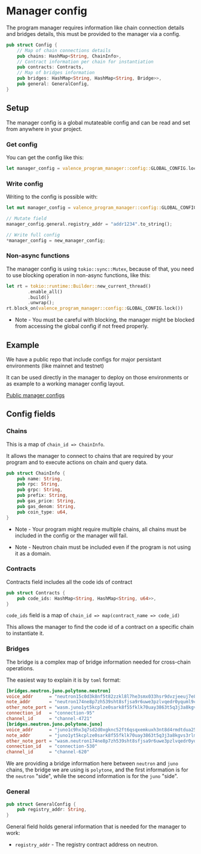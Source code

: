 # Manager config

The program manager requires information like chain connection details and bridges details, this must be provided to the manager via a config.

```rust
pub struct Config {
    // Map of chain connections details
    pub chains: HashMap<String, ChainInfo>,
    // Contract information per chain for instantiation
    pub contracts: Contracts,
    // Map of bridges information
    pub bridges: HashMap<String, HashMap<String, Bridge>>,
    pub general: GeneralConfig,
}
```

## Setup

The manager config is a global mutateable config and can be read and set from anywhere in your project.

### Get config

You can get the config like this: 

```rust
let manager_config = valence_program_manager::config::GLOBAL_CONFIG.lock().await
```

### Write config

Writing to the config is possible with: 

```rust
let mut manager_config = valence_program_manager::config::GLOBAL_CONFIG.lock().await

// Mutate field
manager_config.general.registry_addr = "addr1234".to_string();

// Write full config
*manager_config = new_manager_config;
```

### Non-async functions

The manager config is using `tokio::sync::Mutex`, because of that, you need to use blocking operation in non-async functions, like this:

```rust
let rt = tokio::runtime::Builder::new_current_thread()
        .enable_all()
        .build()
        .unwrap();
rt.block_on(valence_program_manager::config::GLOBAL_CONFIG.lock())
```

* Note - You must be careful with blocking, the manager might be blocked from accessing the global config if not freed properly.

## Example

We have a public repo that include configs for major persistant environments (like mainnet and testnet)

It can be used directly in the manager to deploy on those environments or as example to a working manager config layout.

[Public manager configs](https://github.com/timewave-computer/valence-program-manager-config)

## Config fields

### Chains

This is a map of `chain_id => ChainInfo`.  

It allows the manager to connect to chains that are required by your program and to execute actions on chain and query data.

```rust
pub struct ChainInfo {
    pub name: String,
    pub rpc: String,
    pub grpc: String,
    pub prefix: String,
    pub gas_price: String,
    pub gas_denom: String,
    pub coin_type: u64,
}
```

* Note - Your program might require multiple chains, all chains must be included in the config or the manager will fail.

* Note - Neutron chain must be included even if the program is not using it as a domain.

### Contracts

Contracts field includes all the code ids of contract

```rust
pub struct Contracts {
    pub code_ids: HashMap<String, HashMap<String, u64>>,
}
```

`code_ids` field is a map of `chain_id => map(contract_name => code_id)`

This allows the manager to find the code id of a contract on a specific chain to instantiate it.

### Bridges

The bridge is a complex map of bridge information needed for cross-chain operations.

The easiest way to explain it is by `toml` format:

```toml
[bridges.neutron.juno.polytone.neutron]
voice_addr      = "neutron15c0d3k8nf5t82zzkl8l7he3smx033hsr9dvzjeeuj7e8n46rqy5se0pn3e"
note_addr       = "neutron174ne8p7zh539sht8sfjsa9r6uwe3pzlvqedr0yquml9crfzsfnlshvlse8"
other_note_port = "wasm.juno1yt5kcplze0sark8f55fklk70uay3863t5q3j3a8kgvs3rlmjya9qys0d2y"
connection_id   = "connection-95"
channel_id      = "channel-4721"
[bridges.neutron.juno.polytone.juno]
voice_addr      = "juno1c9hx3q7sd2d0xgknc52ft6qsqxemkuxh3nt8d4rmdtdua25x5h0sdd2zm5"
note_addr       = "juno1yt5kcplze0sark8f55fklk70uay3863t5q3j3a8kgvs3rlmjya9qys0d2y"
other_note_port = "wasm.neutron174ne8p7zh539sht8sfjsa9r6uwe3pzlvqedr0yquml9crfzsfnlshvlse8"
connection_id   = "connection-530"
channel_id      = "channel-620"
```

We are providing a bridge information here between `neutron` and `juno` chains, the bridge we are using is `polytone`, and the first information is for the `neutron` "side", while the second information is for the `juno` "side".

### General

```rust
pub struct GeneralConfig {
    pub registry_addr: String,
}
```

General field holds general information that is needed for the manager to work:

* `registry_addr` - The registry contract address on neutron.